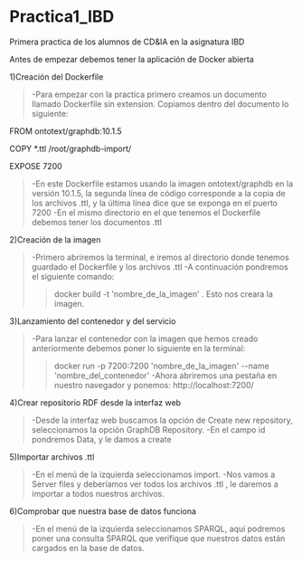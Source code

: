 # Practica1_IBD
Primera practica de los alumnos de CD&amp;IA en la asignatura IBD 

Antes de empezar debemos tener la aplicación de Docker abierta

1)Creación del Dockerfile
>-Para empezar con la practica primero creamos un documento llamado Dockerfile sin extension. Copiamos dentro del documento lo siguiente:

FROM ontotext/graphdb:10.1.5

COPY *.ttl /root/graphdb-import/

EXPOSE 7200

>-En este Dockerfile estamos usando la imagen ontotext/graphdb en la versión 10.1.5, la segunda línea de código corresponde a la copia de los archivos .ttl, y la última línea dice que se exponga en el puerto 7200
>-En el mismo directorio en el que tenemos el Dockerfile debemos tener los documentos .ttl

2)Creación de la imagen
>-Primero abriremos la terminal, e iremos al directorio donde tenemos guardado el Dockerfile y los archivos .ttl
>-A continuación pondremos el siguiente comando:
>>	docker build -t 'nombre_de_la_imagen' .
>Esto nos creara la imagen.

3)Lanzamiento del contenedor y del servicio
>-Para lanzar el contenedor con la imagen que hemos creado anteriormente debemos poner lo siguiente en la terminal:
>>	docker run -p 7200:7200 'nombre_de_la_imagen' --name 'nombre_del_contenedor'
>-Ahora abriremos una pestaña en nuestro navegador y ponemos:
	http://localhost:7200/

4)Crear repositorio RDF desde la interfaz web
>-Desde la interfaz web buscamos la opción de Create new repository, seleccionamos la opción GraphDB Repository.
>-En el campo id pondremos Data, y le damos a create

5)Importar archivos .ttl
>-En el menú de la izquierda seleccionamos import.
>-Nos vamos a Server files y deberíamos ver todos los archivos .ttl , le daremos a importar a todos nuestros archivos.

6)Comprobar que nuestra base de datos funciona
>-En el menú de la izquierda seleccionamos SPARQL, aquí podremos poner una consulta SPARQL que verifique que nuestros datos están cargados en la base de datos.


